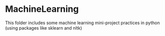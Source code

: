 # MachineLearning

This folder includes some machine learning mini-project practices in python (using packages like sklearn and nltk)
